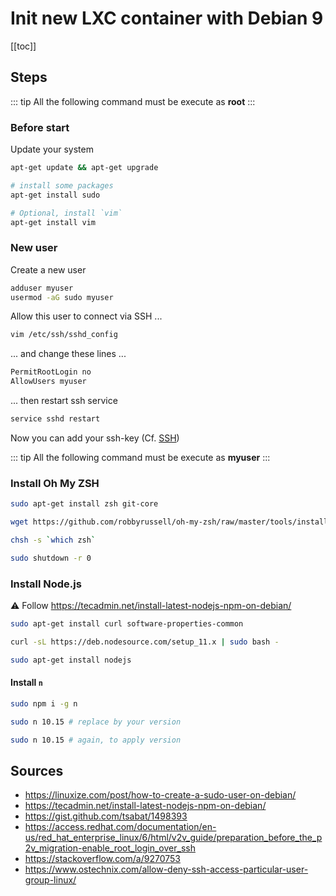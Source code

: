 # Init new LXC container with Debian 9

[[toc]]

## Steps

::: tip
All the following command must be execute as **root**
:::

### Before start

Update your system

```bash 
apt-get update && apt-get upgrade

# install some packages
apt-get install sudo

# Optional, install `vim`
apt-get install vim
```

### New user

Create a new user

```bash
adduser myuser
usermod -aG sudo myuser
```

Allow this user to connect via SSH ...

```bash 
vim /etc/ssh/sshd_config
```

... and change these lines ...

```bash 
PermitRootLogin no
AllowUsers myuser
```

... then restart ssh service

```bash 
service sshd restart
```

Now you can add your ssh-key (Cf. [SSH](../ssh.md))


::: tip
All the following command must be execute as **myuser**
:::

### Install Oh My ZSH

```bash 
sudo apt-get install zsh git-core

wget https://github.com/robbyrussell/oh-my-zsh/raw/master/tools/install.sh -O - | zsh

chsh -s `which zsh`

sudo shutdown -r 0
```

### Install Node.js

⚠️ Follow https://tecadmin.net/install-latest-nodejs-npm-on-debian/

```bash 
sudo apt-get install curl software-properties-common

curl -sL https://deb.nodesource.com/setup_11.x | sudo bash -

sudo apt-get install nodejs
```

#### Install `n`

```bash 
sudo npm i -g n

sudo n 10.15 # replace by your version

sudo n 10.15 # again, to apply version
```

## Sources

- https://linuxize.com/post/how-to-create-a-sudo-user-on-debian/
- https://tecadmin.net/install-latest-nodejs-npm-on-debian/
- https://gist.github.com/tsabat/1498393
- https://access.redhat.com/documentation/en-us/red_hat_enterprise_linux/6/html/v2v_guide/preparation_before_the_p2v_migration-enable_root_login_over_ssh
- https://stackoverflow.com/a/9270753
- https://www.ostechnix.com/allow-deny-ssh-access-particular-user-group-linux/
